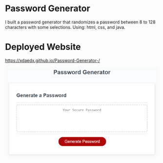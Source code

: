 # Password Generator 
I built a password generator that randomizes a password between 8 to 128 characters with some selections. Using: html, css, and java.

# Deployed Website
https://xdaedx.github.io/Password-Generator-/

![image](https://github.com/xdaedx/Password-Generator-/blob/master/friendly-parakeet-master/03-javascript-homework-demo.png)
